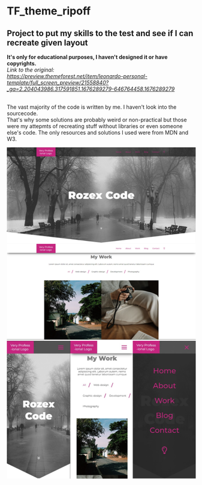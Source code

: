 # TF_theme_ripoff
<h2>Project to put my skills to the test and see if I can recreate given layout</h2>

<b>It's only for educational purposes, I haven't designed it or have copyrights.</b> <br>
<i>Link to the original: <br>
https://preview.themeforest.net/item/leonardo-personal-template/full_screen_preview/21558840?_ga=2.204043986.317591851.1676289279-646764458.1676289279</i>

<br>
The vast majority of the code is written by me. I haven't look into the sourcecode. <br>
That's why some solutions are probably weird or non-practical but those were my attepmts of recreating stuff without libraries or even someone else's code.
The only resources and solutions I used were from MDN and W3. 

<p align="center">

![alt projectPreviewImage](https://github.com/rozexcode/TF_theme_ripoff/blob/master/Preview/project1.jpg?raw=true)
![alt projectPreviewImage](https://github.com/rozexcode/TF_theme_ripoff/blob/master/Preview/project2.jpg?raw=true)
![alt projectPreviewImage](https://github.com/rozexcode/TF_theme_ripoff/blob/master/Preview/project3.jpg?raw=true)

</p>
